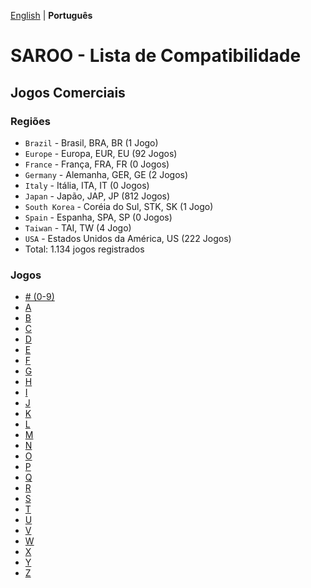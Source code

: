 [English](../en-us/README.md) | **Português**

# SAROO - Lista de Compatibilidade

## Jogos Comerciais

### Regiões

- `Brazil` - Brasil, BRA, BR (1 Jogo)
- `Europe` - Europa, EUR, EU (92 Jogos)
- `France` - França, FRA, FR (0 Jogos)
- `Germany` - Alemanha, GER, GE (2 Jogos)
- `Italy` - Itália, ITA, IT (0 Jogos)
- `Japan` - Japão, JAP, JP (812 Jogos)
- `South Korea` - Coréia do Sul, STK, SK (1 Jogo)
- `Spain` - Espanha, SPA, SP (0 Jogos)
- `Taiwan` - TAI, TW (4 Jogo)
- `USA` - Estados Unidos da América, US (222 Jogos)
- Total: 1.134 jogos registrados

### Jogos

- [# (0-9)](09.md)
- [A](A.md)
- [B](B.md)
- [C](C.md)
- [D](D.md)
- [E](E.md)
- [F](F.md)
- [G](G.md)
- [H](H.md)
- [I](I.md)
- [J](J.md)
- [K](K.md)
- [L](L.md)
- [M](M.md)
- [N](N.md)
- [O](O.md)
- [P](P.md)
- [Q](Q.md)
- [R](R.md)
- [S](S.md)
- [T](T.md)
- [U](U.md)
- [V](V.md)
- [W](W.md)
- [X](X.md)
- [Y](Y.md)
- [Z](Z.md)

